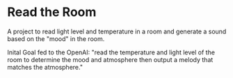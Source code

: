 # Read the Room 

A project to read light level and temperature in a room and generate a sound based on the "mood" in the room. 

Inital Goal fed to the OpenAI: "read the temperature and light level of the room to determine the mood and atmosphere then output a melody that matches the atmosphere."
